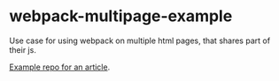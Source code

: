 # webpack-multipage-example

Use case for using webpack on multiple html pages, that shares part of their js.

[Example repo for an article](https://how-to.dev/how-to-building-multipage-website-with-webpack-5).
